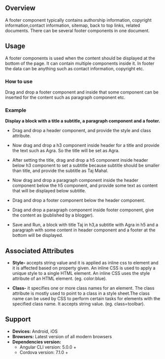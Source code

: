 
## Overview 
A footer component typically contains authorship information, copyright information,contact information, sitemap, back to top links, related documents.
There can be several footer components in one document.




## Usage 
A footer components is used when the content should be displayed at the bottom of the page. It can contain multiple components inside it. In footer the data can be anything such as contact information, copyright etc.


### How to use
Drag and drop a footer component and inside that some component can be inserted for the content such as paragraph component etc. 

### Example
**Display a block with a title a subtitle, a paragraph component and a footer.** 

- Drag and drop a header component, and provide the style and class attribute.
- Now drag and drop a h3 component inside header for a title and provide the text such as Agra. So the title will be set as Agra.
- After setting the title, drag and drop a h5 component inside header below h3 component to set a subtitle because subtitle should be smaller than title, and provide the subtitle as Taj Mahal.

- Now drag and drop a paragraph component inside the header component below the h5 component, and provide some text as content that will be displayed below subtitle.
- Drag and drop a footer component below the header component.
- Drag and drop a paragraph component inside footer component, give the content as (published by a blogger).
- Save and Run, a block with title Taj in h3,a subtitle with Agra in h5 and a paragraph with some content in header component and a footer at the bottom will be displayed.
  

## Associated Attributes 
- **Style-** accepts string value and it is applied as inline css to element and it is affected based on property given. An inline CSS is used to apply a unique style to a single HTML element. An inline CSS uses the style attribute of an HTML element.
(eg. color:blue).

- **Class-** it specifies one or more class names for an element. The class attribute is mostly used to point to a class in a style sheet.The class name can be used by CSS to perform certain tasks for elements with the specified class name. It accepts string value. (eg. class=toolbar).



## Support
- **Devices:** Android, iOS
- **Browsers:**  Latest version of all modern browsers
- **Dependencies version:** 
    - Angular CLI version: 5.0.0 + 
    - Cordova version: 7.1.0 + 










